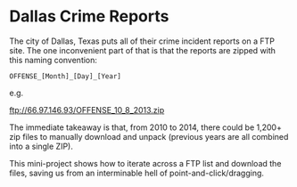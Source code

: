 # Dallas Crime Reports

The city of Dallas, Texas puts all of their crime incident reports on a FTP site. The one inconvenient part of that is that the reports are zipped with this naming convention:

    OFFENSE_[Month]_[Day]_[Year]

e.g.

  ftp://66.97.146.93/OFFENSE_10_8_2013.zip


The immediate takeaway is that, from 2010 to 2014, there could be 1,200+ zip files to manually download and unpack (previous years are all combined into a single ZIP).

This mini-project shows how to iterate across a FTP list and download the files, saving us from an interminable hell of point-and-click/dragging.
